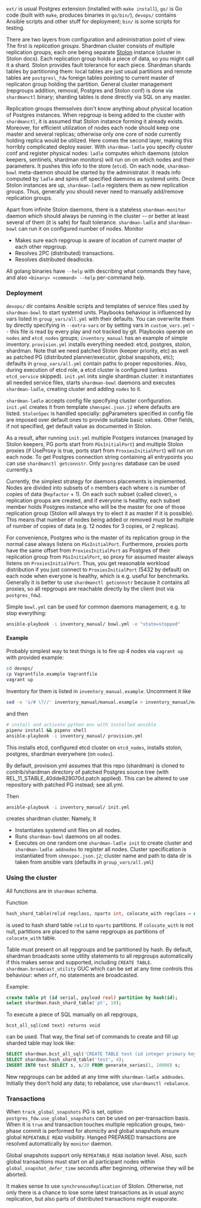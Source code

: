 `ext/` is usual Postgres extension (installed with `make install`), `go/` is Go
code (built with `make`, produces binaries in `go/bin/`), `devops/` contains Ansible
scripts and other stuff for deployment; `bin/` is some scripts for
testing.

There are two layers from configuration and administration point of view. The
first is *replication groups*. Shardman cluster consists of multiple replication
groups, each one being
separate [Stolon](https://github.com/sorintlab/stolon/) instance (cluster in
Stolon docs). Each replication group holds a piece of data, so you might call it
a shard. Stolon provides fault tolerance for each piece. Shardman shards tables
by partitioning them\: local tables are just usual partitions and remote tables
are `postgres\_fdw` foreign tables pointing to current master of replicaton group
holding the partition. General cluster management (repgroups addition, removal,
Postgres and Stolon conf) is done via `shardmanctl` binary; sharding tables is
done directly via SQL on any master.

Replication groups themselves don't know anything about physical location of
Postgres instances. When repgroup is being added to the cluster with
`shardmanctl`, it is assumed that Stolon instance forming it already exists.
Moreover, for efficient utilization of nodes each node should keep one master and
several replicas; otherwise only one core of node currently holding replica
would be utilized. Here comes the second layer, making this horribly complicated deploy
easier. With `shardman-ladle` you specify cluster conf and register physical
nodes: `ladle` computes which daemons (stolon keepers, sentinels, shardman
monitors) will run on on which nodes and their parameters. It pushes this info
to the store (`etcd`). On each node, `shardman-bowl` meta-daemon should be
started by the administrator. It reads info computed by `ladle` and spins off
specified daemons as systemd units. Once Stolon instances are up,
`shardman-ladle` registers them as new replication groups. Thus, generally you
should never need to manually add/remove replication groups.

Apart from infinite Stolon daemons, there is a stateless `shardman-monitor`
daemon which should always be running in the cluster -- or better at least
several of them (it is safe) for fault tolerance. `shardman-ladle` and `shardman-bowl`
can run it on configured number of nodes. Monitor
* Makes sure each repgroup is aware of location of current master of each
  other repgroup.
* Resolves 2PC (distributed) transactions.
* Resolves distributed deadlocks.

All golang binaries have `--help` with describing what commands they have,
and also `<binary> <command> --help` per-command help.

### Deployment

`devops/` dir contains Ansible scripts and templates of service files used by
`shardman-bowl` to start systemd units. Playbooks behaviour is influenced by
vars listed in `group_vars/all.yml` with their defaults. You can overwrite them
by directly specifying in `--extra-vars` or by setting vars in `custom_vars.yml`
-- this file is read by every play and not tracked by git. Playbooks operate on
`nodes` and `etcd_nodes` groups; `inventory_manual` has an example of simple
inventory.  `provision.yml` installs everything needed: etcd, postgres, stolon,
shardman. Note that we need patched Stolon (keeper priority, etc) as well as
patched PG (distributed planner/executor, global snapshots, etc); defaults in
`group_vars/all.yml` contain paths to proper repositories. Also, during
execution of etcd role, a etcd cluster is configured (unless `etcd_service`
skipped). `init.yml` inits single shardman cluster: it instantiates all needed
service files, starts `shardman-bowl` daemons and executes `shardman-ladle`,
creating cluster and adding `nodes` to it.

`shardman-ladle` accepts config file specifying cluster
configuration. `init.yml` creates it from template `shmnspec.json.j2` where
defaults are listed. `StolonSpec` is handled specially: pgParameters specified
in config file are imposed over default ones to provide suitable basic values.
Other fields, if not specified, get default value as documented in Stolon.

As a result, after running `init.yml` multiple Postgers instances (managed by
Stolon keepers, PG ports start from `PGsInitialPort`) and multiple Stolon
proxies (if UseProxy is true, ports start from `ProxiesInitialPort`) will run on
each node. To get Postgres connection string containing all entrypoints you can
use `shardmanctl getconnstr`. Only `postgres` database can be used currently.s

Currently, the simplest strategy for daemons placements is implemented. Nodes
are divided into subsets of `n` members each where `n` is number of copies of
data (`Repfactor` + 1). On each such subset (called clover), `n` replication
groups are created, and if everyone is healthy, each subset member holds
Postgres instance who will be the master for one of those replication group
(Stolon will always try to elect it as master if it is possible). This means
that number of nodes being added or removed must be multiple of number of copies
of data (e.g. 12 nodes for 3 copies, or 2 replicas).

For convenience, Postgres who is the master of its replication group in the
normal case always listens on `PGsInitialPort`. Furthermore, proxies ports have
the same offset from `ProxiesInitialPort` as Postgres of their replication group
from `PGsInitialPort`, so proxy for assumed master always listens on
`ProxiesInitialPort`. Thus, you get reasonable workload distribution if you just
connect to `ProxiesInitialPort` (5432 by default) on each node when everyone is
healthy, which is e.g. useful for benchmarks. Generally it is better to use
`shardmanctl getconnstr` because it contains all proxies, so all repgroups are
reachable directly by the client (not via `postgres_fdw`).


Simple `bowl.yml` can be used for common daemons management, e.g. to stop
everything:
```sh
ansible-playbook -i inventory_manual/ bowl.yml -e "state=stopped"
```

#### Example

Probably simplest way to test things is to fire up 4 nodes via `vagrant up` with
provided example:
```sh
cd devops/
cp Vagrantfile.example Vagrantfile
vagrant up
```
Inventory for them is listed in `inventory_manual.example`. Uncomment it like
```sh
sed -e 's/# \?//' inventory_manual/manual.example > inventory_manual/manual
```
and then
```sh
# install and activate python env with installed ansible
pipenv install && pipenv shell
ansible-playbook -i inventory_manual/ provision.yml
```
This installs etcd, configured etcd cluster on `etcd_nodes`, installs stolon,
postgres, shardman everywhere (on `nodes`).

By default, provision.yml assumes that this repo (shardman) is cloned to
contrib/shardman directory of patched Postgres source tree (with
REL\_11\_STABLE_40dde829070d.patch applied). This can be altered to use
repository with patched PG instead; see all.yml.

Then
```sh
ansible-playbook -i inventory_manual/ init.yml
```
creates shardman cluster. Namely, it
* Instantiates systemd unit files on all nodes.
* Runs `shardman-bowl` daemons on all nodes.
* Executes on one random one `shardman-ladle init` to create cluster and `shardman-ladle addnodes`
  to register all nodes. Cluster specification is instantiated from `shmnspec.json.j2`;
  cluster name and path to data dir is taken from ansible vars (defaults in `group_vars/all.yml`)


### Using the cluster
All functions are in `shardman` schema.

Function
```sql
hash_shard_table(relid regclass, nparts int, colocate_with regclass = null) returns void
```

is used to hash shard table `relid` to `nparts` partitions. If `colocate_with`
is not null, partitions are placed to the same repgroups as partitions of
`colocate_with` table.

Table must present on all repgroups and be partitioned by hash. By default,
shardman broadcasts some utility statements to all repgroups automatically if
this makes sense and supported, including `CREATE
TABLE`. `shardman.broadcast_utility` GUC which can be set at any time controls
this behaviour: when `off`, no statements are broadcasted.

Example:
```sql
create table pt (id serial, payload real) partition by hash(id);
select shardman.hash_shard_table('pt', 10);
```

To execute a piece of SQL manually on all repgroups,
```
bcst_all_sql(cmd text) returns void
```
can be used. That way, the final set of commands to create and fill up sharded table may look like:
```sql
SELECT shardman.bcst_all_sql('CREATE TABLE test (id integer primary key, company_id integer) PARTITION BY hash(id)');
SELECT shardman.hash_shard_table('test', 4);
INSERT INTO test SELECT s, s/20 FROM generate_series(1, 10000) s;
```

New repgroups can be added at any time with `shardman-ladle addnodes`. Initially
they don't hold any data; to rebalance, use `shardmanctl rebalance`.


### Transactions
When `track_global_snapshots` PG is set, option
`postgres_fdw.use_global_snapshots` can be used on per-transaction basis. When
it is `true` and transaction touches multiple replication groups, two-phase
commit is performed for atomicity and global snapshots ensure global
`REPEATABLE READ` visibility. Hanged PREPARED transactions are resolved
automatically by `monitor` daemon.

Global snapshots support only `REPEATABLE READ` isolation level. Also, such
global transactions must start on all participant nodes within
`global_snapshot_defer_time` seconds after beginning, otherwise they will be
aborted.

It makes sense to use `synchronousReplication` of Stolon. Otherwise, not only
there is a chance to lose some latest transactions as in usual async
replication, but also parts of distributed transactions might evaporate.
